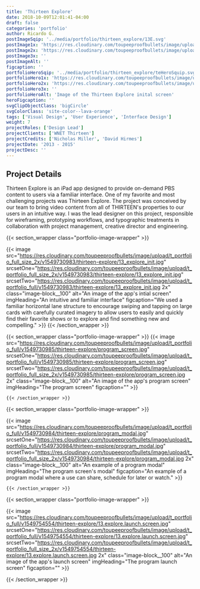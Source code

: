 ```yaml
---
title: 'Thirteen Explore'
date: 2018-10-09T12:01:41-04:00
draft: false
categories: 'portfolio'
author: Ricardo G.
postImageSqip: '../media/portfolio/thirteen_explore/13E.svg'
postImage1x: 'https://res.cloudinary.com/toupeeproofbullets/image/upload/t_hp_portfolio/v1549730983/thirteen-explore/13_explore_init.jpg'
postImage2x: 'https://res.cloudinary.com/toupeeproofbullets/image/upload/t_hp_portfolio_2x/v1549730983/thirteen-explore/13_explore_init.jpg'
postImage3x: ''
postImageAlt: ''
figcaption: ''
portfolioHeroSqip: '../media/portfolio/thirteen_explore/teHeroSquip.svg'
portfolioHero1x: 'https://res.cloudinary.com/toupeeproofbullets/image/upload/t_portfolio_hero_16_9/v1549730983/thirteen-explore/13_explore_init.jpg'
portfolioHero2x: 'https://res.cloudinary.com/toupeeproofbullets/image/upload/t_portfolio_hero_2x/v1549730983/thirteen-explore/13_explore_init.jpg'
portfolioHero3x: ''
portfolioHeroAlt: 'Image of the Thirteen Explore inital screen'
heroFigcaption: ''
svgClipObjectClass: 'bigCircle'
svgColorClass: 'site-color--lava-orange'
tags: ['Visual Design', 'User Experience', 'Interface Design']
weight: 7
projectRoles: ['Design Lead']
projectClients: ['WNET Thirteen']
projectCredits: ['Nicholas Miller', 'David Hirmes']
projectDate: '2013 - 2015'
projectDesc: ''
---
```


## Project Details

Thirteen Explore is an iPad app designed to provide on-demand PBS content to users via a familiar interface. One of my favorite and most challenging projects was Thirteen Explore. The project was conceived by our team to bring video content from all of THIRTEEN's properties to our users in an intuitive way. I was the lead designer on this project, responsible for wireframing, prototyping workflows, and typographic treatments in collaboration with project management, creative director and engineering.

{{< section_wrapper class="portfolio-image-wrapper" >}}

{{< image
    src="https://res.cloudinary.com/toupeeproofbullets/image/upload/t_portfolio_full_size_2x/v1549730983/thirteen-explore/13_explore_init.jpg"
    srcsetOne="https://res.cloudinary.com/toupeeproofbullets/image/upload/t_portfolio_full_size_2x/v1549730983/thirteen-explore/13_explore_init.jpg"
    srcsetTwo="https://res.cloudinary.com/toupeeproofbullets/image/upload/t_portfolio_full/v1549730983/thirteen-explore/13_explore_init.jpg 2x"
    class="image-block__100"
    alt="An image of the app's intial screen"
    imgHeading="An intuitive and familiar interface"
    figcaption="We used a familiar horizontal lane structure to encourage swiping and tapping on large cards with carefully curated imagery to allow users to easily and quickly find their favorite shows or to explore and find something new and compelling."
    >}}
    {{< /section_wrapper >}}
  
  {{< section_wrapper class="portfolio-image-wrapper" >}}
{{< image
    src="https://res.cloudinary.com/toupeeproofbullets/image/upload/t_portfolio_full/v1549730985/thirteen-explore/program_screen.jpg"
    srcsetOne="https://res.cloudinary.com/toupeeproofbullets/image/upload/t_portfolio_full/v1549730985/thirteen-explore/program_screen.jpg"
    srcsetTwo="https://res.cloudinary.com/toupeeproofbullets/image/upload/t_portfolio_full_size_2x/v1549730985/thirteen-explore/program_screen.jpg 2x"
    class="image-block__100"
    alt="An image of the app's program screen"
    imgHeading="The program screen"
    figcaption=""
    >}}

    {{< /section_wrapper >}}
  
  {{< section_wrapper class="portfolio-image-wrapper" >}}

{{< image
    src="https://res.cloudinary.com/toupeeproofbullets/image/upload/t_portfolio_full/v1549730984/thirteen-explore/program_modal.jpg"
    srcsetOne="https://res.cloudinary.com/toupeeproofbullets/image/upload/t_portfolio_full/v1549730984/thirteen-explore/program_modal.jpg"
    srcsetTwo="https://res.cloudinary.com/toupeeproofbullets/image/upload/t_portfolio_full_size_2x/v1549730984/thirteen-explore/program_modal.jpg 2x"
    class="image-block__100"
    alt="An example of a program modal"
    imgHeading="The program screen's modal"
    figcaption="An example of a program modal where a use can share, schedule for later or watch."
    >}}

    {{< /section_wrapper >}}
  
  {{< section_wrapper class="portfolio-image-wrapper" >}}

{{< image
    src="https://res.cloudinary.com/toupeeproofbullets/image/upload/t_portfolio_full/v1549754554/thirteen-explore/13.explore.launch.screen.jpg"
    srcsetOne="https://res.cloudinary.com/toupeeproofbullets/image/upload/t_portfolio_full/v1549754554/thirteen-explore/13.explore.launch.screen.jpg"
    srcsetTwo="https://res.cloudinary.com/toupeeproofbullets/image/upload/t_portfolio_full_size_2x/v1549754554/thirteen-explore/13.explore.launch.screen.jpg 2x"
    class="image-block__100"
    alt="An image of the app's launch screen"
    imgHeading="The program launch screen"
    figcaption=""
    >}}

{{< /section_wrapper >}}
